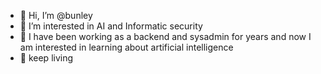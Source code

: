 - 👋 Hi, I’m @bunley
- 👀 I’m interested in AI and Informatic security
- 🌱 I have been working as a backend and sysadmin for years and now I am interested in learning about artificial intelligence
- 💞️ keep living


<!---
bunley/bunley is a ✨ special ✨ repository because its `README.md` (this file) appears on your GitHub profile.
You can click the Preview link to take a look at your changes.
--->

